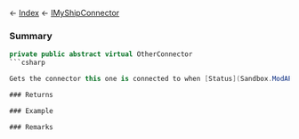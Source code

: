← [Index](Api-Index) ← [IMyShipConnector](Sandbox.ModAPI.Ingame.IMyShipConnector)

### Summary

```csharp
private public abstract virtual OtherConnector
```csharp

Gets the connector this one is connected to when [Status](Sandbox.ModAPI.Ingame.IMyShipConnector.Status) is ConnectorStatus.Connected .

### Returns

### Example

### Remarks

